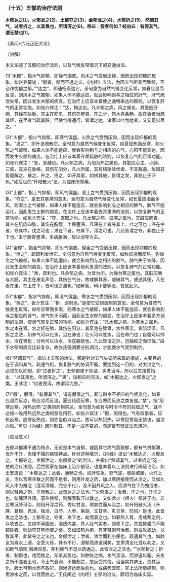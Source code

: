 ### （十五）五郁的治疗法则

**木郁达之⑴，火郁发之(2)，土郁夺之(3)，金郁泄之(4)，水郁折之(5)，然调其气，过者折之，以其畏也，所谓泻之(6)。帝曰：假者何如？岐伯曰：有假其气，谓无禁也⑺。**

​《素问•六元正纪大论》

〔讲解〕

本文论述了五郁的治疗法则，以及气候反常情况下的变通治法。

(1)“木郁”，指木气抑郁，即燥气偏盛。风木之气受到压抑，因而出现抑郁的现象。如赵养葵说：“郁者，郁而不通之义。《内经》五法，为因五气所乘而致郁，不必作忧郁之郁。”“达之”，即通畅条达它。全句意为自然气候变化反常，如春应温而反凉，则风木之气被郁，如果人体不能适应，就会影响到与之相应的肝气，肝气疏泄失常，因此发生木郁的病变。在治疗上应该本着使之通畅条达的原则，以恢复肝气的正常功能。如张介宾注：“达，畅达也。凡木郁之病，风之属也，其脏应肝胆，其经在胁肋，其主在筋爪，其伤在脾胃，在血分，然木喜条畅，故在表者当疏其经，在里者当疏其脏，但使气得通行，皆谓之达。诸家以吐为达者，又安足以尽之。“

(2)“火郁”，指火气抑郁，即寒气偏盛。火热之气受到压抑，因而出现抑郁的现象。“发之”，即升发疏散它。全句意为自然气候变化反常，如夏应热而反寒，则火热之气被郁，如果人体不能适应，就会影响到与之相应的心气，心阳不能宣达，因而发生火郁的病变。在治疗上应该本着升发疏散的法则，以恢复心气的正常功能。如张介宾注：“发，发越也。凡火郁之病，为阳为热之属也，其脏应心主、小肠，三焦，其主在脉络，其伤在阴分，凡火所属，其有结聚敛伏者，不宜蔽遏，故因其势而解之、散之、升之、扬之，如开其窗，如揭其被，皆谓之发，非独止于汗也。”如后世的“升阳散火”法，为临床所常用。

(3)“土郁”，指土气抑郁，即风气偏盛。湿土之气受到压抑，因而出现抑郁的现象。“夺之”，是去其壅滞的意思。全句意为自然气候变化反常，如长夏应湿而多风，则湿土之气被郁，如果人体不能适应，就会影响到与之相应的脾气，脾气不能运化，因此发生土郁的病变。在治疗上应该本着去其壅滞的法则，以恢复脾气的正常功能。如张介宾注：“夺，直取之也。凡土郁之病，湿滞之属也。其脏应脾胃，其主在肌肉四肢，其伤在胸腹，土畏壅滞，凡滞在上者夺其上，吐之可也；滞在中者，夺其中，伐之可也；滞在下者，夺其下，泻之可也。凡此皆谓之夺，非独止于下也。”由于脾胃壅滞，多病胀满，故以消导为主。

(4)“金郁”，指金气抑郁，即火气偏盛。燥金之气受到压抑，因而出现抑郁的现象。“泄之”，即疏利发泄它。全句意为自然气候变化反常，如秋应凉而反热，则燥金之气被郁，如果人体不能适应，就会影响到与之相应的肺气，肺气失于宣降，因此发生金郁的病变。在治疗上应该本着疏利发泄的法则，以恢复肺气的正常功能。如张介宾注：“泄，疏利也。凡金郁之病，为敛为闭，为燥为寒之属也。其脏应肺与大肠，其主在皮毛声息，其伤在气分，故或解其表，或破其气，或通其便，凡在表在里，在上在下，皆可谓之泄也。”如解表，利小便等法，皆属此义。

(5)“水郁”，指水气抑郁，即湿气偏盛。寒水之气受到压抑，因而出现抑郁的现象。“折之”，张介宾注：“折，调制也。”是使它受到调制的意思。全句意为自然气候变化反常，如冬应寒而多雨，则寒水之气被郁，如果人体不能适应，就会影响到与之相应的肾气，肾气失于闭藏，因此反生水郁的病变。在治疗上应该本着多方调制的法则，使肾气恢复正常的功能。如张介宾注：“凡水郁之病，为寒水之属也。水之本在肾。水之标在肺，其伤在阳分，其反克在脾胃，水性善流，宜防泛滥。凡折之之法，如养气可以化水，治在肺也；壮火可以胜水，治在命门也；自强可以帅水，治在肾也；分利可以治水，治在膀胱也。凡此皆谓之折，岂独抑之而已哉。”由于水郁的病变比较复杂，故张氏强调要分别调治，才能使水气受到制约。

(6)“然调其气”，指以上五郁的治法，都是针对五气失调所采取的措施，主要目的在于调和其气，疏通气机，恢复脏气的协调平衡。要达到这一目的，对太过之气，必须加以抑制，即“过者折之”。五郁都属于实证，实者当泻，所以后文接着指出：“以其畏也，所谓泻之。””畏”，指相应的泻法，如“木郁达之，火郁发之”之类。王冰注：“过者畏泻，故谓泻为畏。”

(7)”假“，假借。“有假其气”，谓有假借之气，即与时令不相应的气候变化，如春应温而反凉，秋应凉而反温，夏应热而反寒，冬应寒而反热之类皆是。”禁”，指“用寒远寒，用热远热”之类的药物禁忌。全句意为如有与时令不符的假借之气，就不必按一般用热远热之类的禁忌用药。如张介宾注：“假，假借也。气有假借者，应热反寒，应寒反热也，则亦当假以治之。故可以热犯热，以寒犯寒而无禁也，温凉亦然。”可见《内经》因时制宜，不是一成不变的，而是富有辩证法思想的。

〔临证意义〕

五郁以郁滞不通为特点，无论是本气自郁，或因其它病气而致郁，都有气机郁滞，当升不升，当降不降的病理特点。针对这种情况，《内经》提出“木郁达之，火郁发之，土郁夺之，金郁泄之，水郁折之”的治法，并指出“然调其气，过者折之”这一总的治疗法则。后世医家在临床上治疗郁证，也是本着以上法则进行辨证论治。如王安道说：“木郁达之；达者，通畅之也。如肝性急，怒气逆，胠胁或胀，火时上炎，治以苦寒辛散之药而不愈者，则用升发之药，加以厥阴报使而从治之。又如久风入中为飧泄（泄泻清稀，完谷不化），及不因外风之入，而清气在下为飧泄者，则以轻扬之剂，举而散之。此皆达之之法也。”“火郁发之；发者，汗之也，升举之也。如腠理外闭。邪热怫郁，则解表取汗以散之。又如龙火（相火）郁甚于内，非苦寒沉降可治，则用升浮之药，佐以甘温，顺其性而从治之，如升阳散火汤（升麻、葛根、羌活、独活、白芍、人参、柴胡、生甘草、炙甘草、防风）是也。此皆发之之法也。土郁夺之，夺者，攻下也，劫而衰之也。如邪热入胃，用咸寒之剂，以攻去之。又如中满腹胀，湿热内甚，其人壮气实者，则攻下之。其或势盛而不能顿除者，则劫夺其势而使之衰。又如湿热为痢，有非轻剂可治者，则或攻或劫，以致其平。此皆夺之之法也。金郁泄之；泄者，渗泄而利小便也，疏通其气也。如肺金为肾水上源，金受火烁，其令不行，源郁而渗道闭矣，宜肃清金化滋以利之。又如肺气膹郁,胸满仰息，非利肺气不足以疏通之。此皆泄之之法也。”“水郁折之；折者，制御也，伐而挫之，渐杀其势也。如肿胀之病，水气淫溢，而渗道以塞。夫水之所不胜者土也，今土气衰弱，不能制之，故反受其侮，治当实其脾土，资其运化。脾土可制水而不敢犯，则渗道达而后愈也。或病势既旺，非上法所能遽制，则用渗水之药，以伐而挫之。”王氏阐述《内经》五郁的治法，颇切合临床实际。

